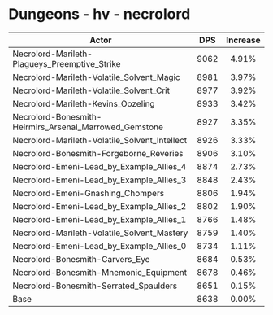 # Dungeons - hv - necrolord
| Actor | DPS | Increase |
|---|:---:|:---:|
|Necrolord-Marileth-Plagueys_Preemptive_Strike|9062|4.91%|
|Necrolord-Marileth-Volatile_Solvent_Magic|8981|3.97%|
|Necrolord-Marileth-Volatile_Solvent_Crit|8977|3.92%|
|Necrolord-Marileth-Kevins_Oozeling|8933|3.42%|
|Necrolord-Bonesmith-Heirmirs_Arsenal_Marrowed_Gemstone|8927|3.35%|
|Necrolord-Marileth-Volatile_Solvent_Intellect|8926|3.33%|
|Necrolord-Bonesmith-Forgeborne_Reveries|8906|3.10%|
|Necrolord-Emeni-Lead_by_Example_Allies_4|8874|2.73%|
|Necrolord-Emeni-Lead_by_Example_Allies_3|8848|2.43%|
|Necrolord-Emeni-Gnashing_Chompers|8806|1.94%|
|Necrolord-Emeni-Lead_by_Example_Allies_2|8802|1.90%|
|Necrolord-Emeni-Lead_by_Example_Allies_1|8766|1.48%|
|Necrolord-Marileth-Volatile_Solvent_Mastery|8759|1.40%|
|Necrolord-Emeni-Lead_by_Example_Allies_0|8734|1.11%|
|Necrolord-Bonesmith-Carvers_Eye|8684|0.53%|
|Necrolord-Bonesmith-Mnemonic_Equipment|8678|0.46%|
|Necrolord-Bonesmith-Serrated_Spaulders|8651|0.15%|
|Base|8638|0.00%|
